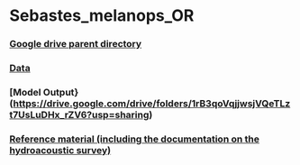 # Sebastes_melanops_OR

### [Google drive parent directory](https://drive.google.com/drive/folders/1PoQq-Nx5hnbTNQZ7EN29x6_oFMjf5JzW?usp=sharing)

### [Data](https://drive.google.com/drive/folders/1rB3qoVqjjwsjVQeTLzt7UsLuDHx_rZV6?usp=sharing)

### [Model Output}(https://drive.google.com/drive/folders/1rB3qoVqjjwsjVQeTLzt7UsLuDHx_rZV6?usp=sharing)

### [Reference material (including the documentation on the hydroacoustic survey)](https://drive.google.com/drive/folders/1GE08CqNsESsu4HpTFSZ76OpZ-z-6ROel?usp=sharing)

